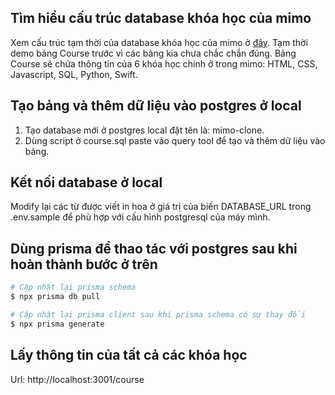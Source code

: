 ## Tìm hiểu cấu trúc database khóa học của mimo

Xem cấu trúc tạm thời của database khóa học của mimo ở [đây](https://dbdiagram.io/d/hihi-6607ba1837b7e33fd716ebf6).
Tạm thời demo bảng Course trước vì các bảng kia chưa chắc chắn đúng.
Bảng Course sẽ chứa thông tin của 6 khóa học chính ở trong mimo: HTML, CSS, Javascript, SQL, Python, Swift.

## Tạo bảng và thêm dữ liệu vào postgres ở local

1. Tạo database mới ở postgres local đặt tên là: mimo-clone.
2. Dùng script ở course.sql paste vào query tool để tạo và thêm dữ liệu vào bảng.

## Kết nối database ở local

Modify lại các từ được viết in hoa ở giá trị của biến DATABASE_URL trong .env.sample để phù hợp với cấu hình postgresql của máy mình.

## Dùng prisma để thao tác với postgres sau khi hoàn thành bước ở trên

```bash
# Cập nhật lại prisma schema
$ npx prisma db pull

# Cập nhật lại prisma client sau khi prisma schema có sự thay đổi
$ npx prisma generate
```

## Lấy thông tin của tất cả các khóa học

Url: http://localhost:3001/course